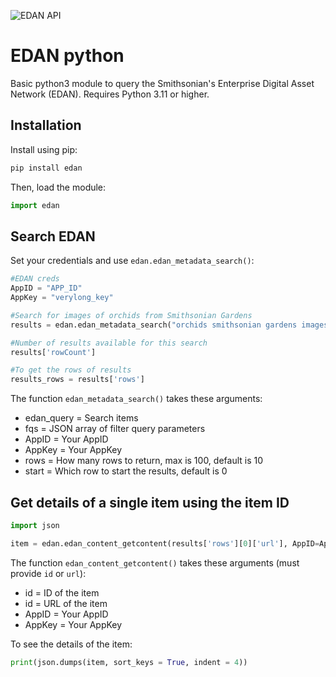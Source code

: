 ![EDAN API](https://badgen.net/static/EDAN%20API/up/green)

# EDAN python

Basic python3 module to query the Smithsonian's Enterprise Digital Asset Network (EDAN). Requires Python 3.11 or higher.

## Installation

Install using pip:

```bash
pip install edan
```

Then, load the module:

```python
import edan
```

## Search EDAN

Set your credentials and use `edan.edan_metadata_search()`:

```python
#EDAN creds
AppID = "APP_ID"
AppKey = "verylong_key"

#Search for images of orchids from Smithsonian Gardens
results = edan.edan_metadata_search("orchids smithsonian gardens images", AppID=AppID, AppKey=AppKey)

#Number of results available for this search
results['rowCount']

#To get the rows of results
results_rows = results['rows']
```

The function `edan_metadata_search()` takes these arguments:

 * edan_query = Search items
 * fqs = JSON array of filter query parameters
 * AppID = Your AppID
 * AppKey = Your AppKey
 * rows = How many rows to return, max is 100, default is 10
 * start = Which row to start the results, default is 0

## Get details of a single item using the item ID

```python
import json

item = edan.edan_content_getcontent(results['rows'][0]['url'], AppID=AppID, AppKey=AppKey)
```

The function `edan_content_getcontent()` takes these arguments (must provide `id` or `url`):

 * id = ID of the item
 * id = URL of the item
 * AppID = Your AppID
 * AppKey = Your AppKey
 
To see the details of the item:

```python
print(json.dumps(item, sort_keys = True, indent = 4))
```
